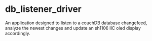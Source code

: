 # db_listener_driver
An application designed to listen to a couchDB database changefeed, analyze the newest changes and update an sh1106 IIC oled display accordingly.

